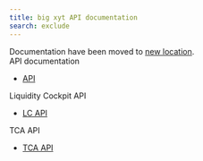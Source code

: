 ```yaml
---
title: big xyt API documentation
search: exclude
---  
```


<div class="alert alert-warning" role="alert">
  Documentation have been moved to <a href="https://docs.big-xyt.com/en/api/api" class="alert-link">new location</a>.
</div>

<div class="row">
  <div class="col-md-4 col-sm-4">
    <div class="panel panel-default text-center">
      <div class="panel-heading">
        <div>API documentation</div>
        <span class="fa-stack fa-4x">
        <i class="fa fa-th fa-stack-1x"></i>
        </span>
      </div>
      <ul class="list-group">
        <li class="list-group-item"><a href="https://docs.big-xyt.com/en/api/api">API</a></li>
      </ul>
    </div>
  </div>
  <div class="col-md-4 col-sm-4">
    <div class="panel panel-default text-center">
      <div class="panel-heading">
        <div>Liquidity Cockpit API</div>
        <span class="fa-stack fa-4x">
        <i class="fa fa-area-chart fa-stack-1x"></i>
        </span>
      </div>
      <ul class="list-group">
        <li class="list-group-item"><a href="https://docs.big-xyt.com/en/security-analytics/api">LC API</a></li>
      </ul>
    </div>
  </div>
  <div class="col-md-4 col-sm-4">
    <div class="panel panel-default text-center">
      <div class="panel-heading">
        <div>TCA API</div>
        <span class="fa-stack fa-4x">
        <i class="fa fa-tasks fa-stack-1x"></i>
        </span>
      </div>
      <ul class="list-group">
        <li class="list-group-item"><a href="https://docs.big-xyt.com/en/execution-analytics/api">TCA API</a></li>
      </ul>
    </div>
  </div>
</div>
